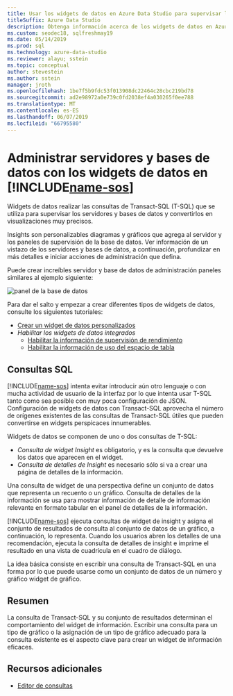 ```yaml
---
title: Usar los widgets de datos en Azure Data Studio para supervisar los servidores y bases de datos
titleSuffix: Azure Data Studio
description: Obtenga información acerca de los widgets de datos en Azure Data Studio
ms.custom: seodec18, sqlfreshmay19
ms.date: 05/14/2019
ms.prod: sql
ms.technology: azure-data-studio
ms.reviewer: alayu; sstein
ms.topic: conceptual
author: stevestein
ms.author: sstein
manager: jroth
ms.openlocfilehash: 1be7f5b9fdc53f013908dc22464c28cbc219bd78
ms.sourcegitcommit: ad2e98972a0e739c0fd2038ef4a030265f0ee788
ms.translationtype: MT
ms.contentlocale: es-ES
ms.lasthandoff: 06/07/2019
ms.locfileid: "66795580"
---
```

# <a name="manage-servers-and-databases-with-insight-widgets-in-includename-sosincludesname-sos-shortmd"></a>Administrar servidores y bases de datos con los widgets de datos en [!INCLUDE[name-sos](../includes/name-sos-short.md)]

Widgets de datos realizar las consultas de Transact-SQL (T-SQL) que se utiliza para supervisar los servidores y bases de datos y convertirlos en visualizaciones muy precisos.

Insights son personalizables diagramas y gráficos que agrega al servidor y los paneles de supervisión de la base de datos. Ver información de un vistazo de los servidores y bases de datos, a continuación, profundizar en más detalles e iniciar acciones de administración que defina.

Puede crear increíbles servidor y base de datos de administración paneles similares al ejemplo siguiente:

![panel de la base de datos](media/insight-widgets/database-dashboard.png)


Para dar el salto y empezar a crear diferentes tipos de widgets de datos, consulte los siguientes tutoriales:

- [Crear un widget de datos personalizados](tutorial-build-custom-insight-sql-server.md)
- *Habilitar los widgets de datos integrados*
  - [Habilitar la información de supervisión de rendimiento](tutorial-qds-sql-server.md)
  - [Habilitar la información de uso del espacio de tabla](tutorial-table-space-sql-server.md)


## <a name="sql-queries"></a>Consultas SQL

[!INCLUDE[name-sos](../includes/name-sos-short.md)] intenta evitar introducir aún otro lenguaje o con mucha actividad de usuario de la interfaz por lo que intenta usar T-SQL tanto como sea posible con muy poca configuración de JSON. Configuración de widgets de datos con Transact-SQL aprovecha el número de orígenes existentes de las consultas de Transact-SQL útiles que pueden convertirse en widgets perspicaces innumerables.

Widgets de datos se componen de uno o dos consultas de T-SQL:
* *Consulta de widget Insight* es obligatorio, y es la consulta que devuelve los datos que aparecen en el widget.
* *Consulta de detalles de Insight* es necesario sólo si va a crear una página de detalles de la información.

Una consulta de widget de una perspectiva define un conjunto de datos que representa un recuento o un gráfico. Consulta de detalles de la información se usa para mostrar información de detalle de información relevante en formato tabular en el panel de detalles de la información. 

[!INCLUDE[name-sos](../includes/name-sos-short.md)] ejecuta consultas de widget de insight y asigna el conjunto de resultados de consulta al conjunto de datos de un gráfico, a continuación, lo representa. Cuando los usuarios abren los detalles de una recomendación, ejecuta la consulta de detalles de insight e imprime el resultado en una vista de cuadrícula en el cuadro de diálogo.

La idea básica consiste en escribir una consulta de Transact-SQL en una forma por lo que puede usarse como un conjunto de datos de un número y gráfico widget de gráfico. 

## <a name="summary"></a>Resumen

La consulta de Transact-SQL y su conjunto de resultados determinan el comportamiento del widget de información. Escribir una consulta para un tipo de gráfico o la asignación de un tipo de gráfico adecuado para la consulta existente es el aspecto clave para crear un widget de información eficaces.



## <a name="additional-resources"></a>Recursos adicionales
- [Editor de consultas](tutorial-sql-editor.md)


